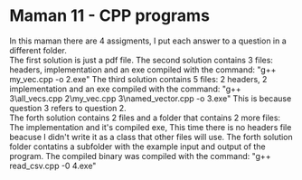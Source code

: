# Maman 11 - CPP programs  
In this maman there are 4 assigments, I put each answer to a question in a different folder.  
The first solution is just a pdf file.
The second solution contains 3 files: headers, implementation and an exe compiled with the command: "g++ my_vec.cpp -o 2.exe"
The third solution contains 5 files: 2 headers, 2 implementation and an exe compiled with the command: "g++ 3\all_vecs.cpp 2\my_vec.cpp 3\named_vector.cpp -o 3.exe" This is because question 3 refers to question 2.  
The forth solution contains 2 files and a folder that contains 2 more files: The implementation and it's compiled exe, This time there is no headers file beacuse I didn't write it as a class that other files will use. The forth solution folder contatins a subfolder with the example input and output of the program. The compiled binary was compiled with the command: "g++ read_csv.cpp -0 4.exe"

